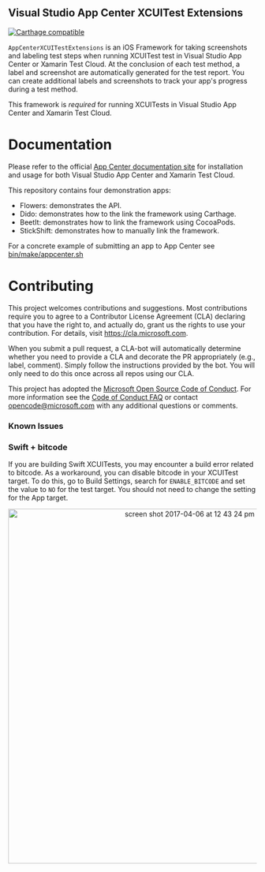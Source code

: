 ## Visual Studio App Center XCUITest Extensions

[![Carthage compatible](https://img.shields.io/badge/Carthage-compatible-4BC51D.svg?style=flat)](https://github.com/Carthage/Carthage)

`AppCenterXCUITestExtensions` is an iOS Framework for taking screenshots
and labeling test steps when running XCUITest test in Visual Studio App Center
or Xamarin Test Cloud. At the conclusion of each test method, a label and
screenshot are automatically generated for the test report. You can create
additional labels and screenshots to track your app's progress during a test
method.

This framework is _required_ for running XCUITests in Visual Studio App Center
and Xamarin Test Cloud.

# Documentation

Please refer to the official [App Center documentation site](https://docs.microsoft.com/appcenter/test-cloud/preparing-for-upload/xcuitest)
for installation and usage for both Visual Studio App Center and Xamarin Test
Cloud.

This repository contains four demonstration apps:

* Flowers: demonstrates the API.
* Dido: demonstrates how to the link the framework using Carthage.
* BeetIt: demonstrates how to link the framework using CocoaPods.
* StickShift: demonstrates how to manually link the framework.


For a concrete example of submitting an app to App Center see
[bin/make/appcenter.sh](bin/make/appcenter.sh)

# Contributing

This project welcomes contributions and suggestions.  Most contributions require you to agree to a
Contributor License Agreement (CLA) declaring that you have the right to, and actually do, grant us
the rights to use your contribution. For details, visit https://cla.microsoft.com.

When you submit a pull request, a CLA-bot will automatically determine whether you need to provide
a CLA and decorate the PR appropriately (e.g., label, comment). Simply follow the instructions
provided by the bot. You will only need to do this once across all repos using our CLA.

This project has adopted the [Microsoft Open Source Code of Conduct](https://opensource.microsoft.com/codeofconduct/).
For more information see the [Code of Conduct FAQ](https://opensource.microsoft.com/codeofconduct/faq/) or
contact [opencode@microsoft.com](mailto:opencode@microsoft.com) with any additional questions or comments.

### Known Issues

### Swift + bitcode

If you are building Swift XCUITests, you may encounter a build error
related to bitcode.  As a workaround, you can disable bitcode in your
XCUITest target. To do this, go to Build Settings, search for
`ENABLE_BITCODE` and set the value to `NO` for the test target.  You
should not need to change the setting for the App target.

<p align="center">
<img width="720" alt="screen shot 2017-04-06 at 12 43 24 pm" src="https://cloud.githubusercontent.com/assets/3009852/24772614/de004eea-1ac6-11e7-975a-bcdfae01d068.png">
</p>
